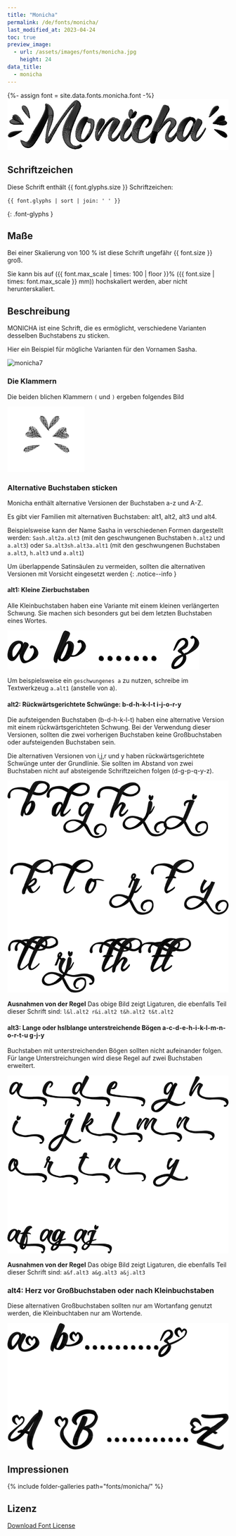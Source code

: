 ```yaml
---
title: "Monicha"
permalink: /de/fonts/monicha/
last_modified_at: 2023-04-24
toc: true
preview_image:
  - url: /assets/images/fonts/monicha.jpg
    height: 24
data_title:
  - monicha
---
```

{%- assign font = site.data.fonts.monicha.font -%}
![monicha](/assets/images/fonts/monicha.jpg)

## Schriftzeichen 

Diese Schrift enthält  {{ font.glyphs.size }} Schriftzeichen:

```
{{ font.glyphs | sort | join: ' ' }}
```
{: .font-glyphs }

## Maße

Bei einer Skalierung von 100 % ist diese Schrift ungefähr {{ font.size }} groß. 

Sie kann bis auf  ({{ font.max_scale | times: 100 | floor }}% ({{ font.size | times: font.max_scale }} mm))  hochskaliert werden, aber nicht herunterskaliert.

## Beschreibung

MONICHA ist eine Schrift, die es ermöglicht, verschiedene Varianten desselben Buchstabens zu sticken.

Hier ein Beispiel für mögliche Varianten für den Vornamen Sasha.

![monicha7](/assets/images/fonts/monicha7.jpg)

### Die Klammern

Die beiden blichen Klammern `(` und `)` ergeben folgendes Bild

![monica parentheses](/assets/images/fonts/monicha/monicaparentheses.png)

### Alternative Buchstaben sticken

Monicha enthält alternative Versionen der Buchstaben a-z und A-Z.

Es gibt vier Familien mit alternativen Buchstaben: alt1, alt2, alt3 und alt4.

Beispielsweise kann der Name Sasha in verschiedenen Formen dargestellt werden:
`Sash.alt2a.alt3` (mit den geschwungenen Buchstaben `h.alt2` und `a.alt3`) oder `Sa.alt3sh.alt3a.alt1` (mit den geschwungenen Buchstaben `a.alt3`, `h.alt3` und `a.alt1`)

Um überlappende Satinsäulen zu vermeiden, sollten die alternativen Versionen mit Vorsicht eingesetzt werden
{: .notice--info }

#### alt1: Kleine Zierbuchstaben

Alle Kleinbuchstaben haben eine Variante mit einem kleinen verlängerten Schwung. Sie machen sich besonders gut bei dem letzten Buchstaben eines Wortes.

![Little Scarf](/assets/images/fonts/monicha/alt1.png)

Um beispielsweise ein `geschwungenes a` zu nutzen, schreibe im Textwerkzeug `a.alt1` (anstelle von a).

#### alt2: Rückwärtsgerichtete Schwünge: b-d-h-k-l-t i-j-o-r-y

Die aufsteigenden Buchstaben (b-d-h-k-l-t) haben eine alternative Version mit einem rückwärtsgerichteten Schwung. Bei der Verwendung dieser Versionen, sollten die zwei vorherigen Buchstaben keine Großbuchstaben oder aufsteigenden Buchstaben sein.

Die alternativen Versionen von i,j,r und y haben rückwärtsgerichtete Schwünge unter der Grundlinie. Sie sollten im Abstand von zwei Buchstaben nicht auf absteigende Schriftzeichen folgen (d-g-p-q-y-z).

![Long Scarf Underlining](/assets/images/fonts/monicha/alt2.png)

**Ausnahmen von der Regel** Das obige Bild zeigt Ligaturen, die ebenfalls Teil dieser Schrift sind: `l&l.alt2 r&i.alt2 t&h.alt2 t&t.alt2`

#### alt3: Lange oder hslblange unterstreichende Bögen a-c-d-e-h-i-k-l-m-n-o-r-t-u g-j-y

Buchstaben mit unterstreichenden Bögen sollten nicht aufeinander folgen. Für lange Unterstreichungen wird diese Regel auf zwei Buchstaben erweitert.

![Medium Scarf Underlining](/assets/images/fonts/monicha/alt3.png)

**Ausnahmen von der Regel** Das obige Bild zeigt Ligaturen, die ebenfalls Teil dieser Schrift sind: `a&f.alt3 a&g.alt3 a&j.alt3`

### alt4: Herz vor Großbuchstaben oder nach Kleinbuchstaben

Diese alternativen Großbuchstaben sollten nur am Wortanfang genutzt werden, die Kleinbuchtaben nur am Wortende.

![Hearts](/assets/images/fonts/monicha/alt4.png)

## Impressionen

{% include folder-galleries path="fonts/monicha/" %}

## Lizenz

[Download Font License](https://github.com/inkstitch/inkstitch/tree/main/fonts/monicha/LICENSE)
